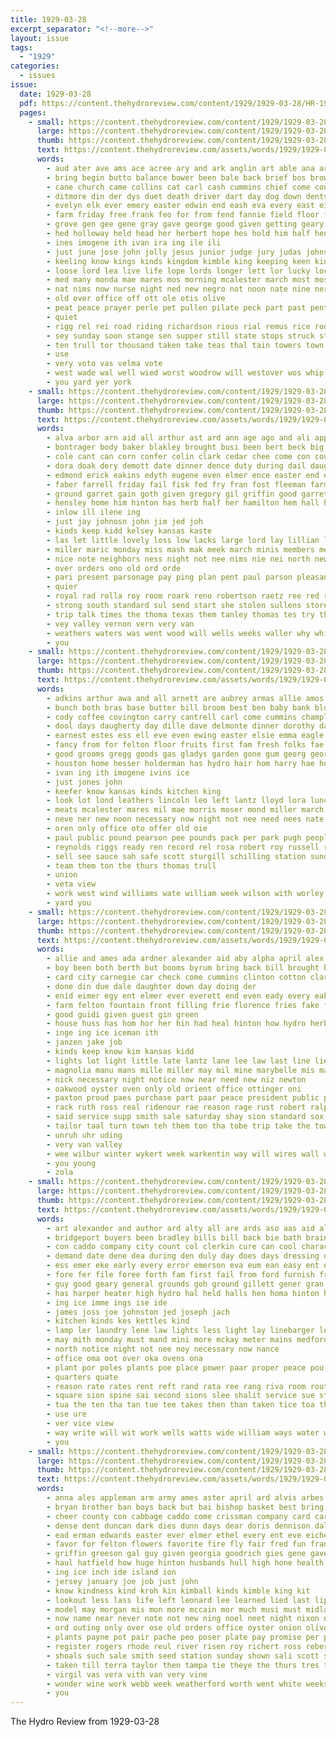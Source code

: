 ```yaml
---
title: 1929-03-28
excerpt_separator: "<!--more-->"
layout: issue
tags:
  - "1929"
categories:
  - issues
issue:
  date: 1929-03-28
  pdf: https://content.thehydroreview.com/content/1929/1929-03-28/HR-1929-03-28.pdf
  pages:
    - small: https://content.thehydroreview.com/content/1929/1929-03-28/small/HR-1929-03-28-01.jpg
      large: https://content.thehydroreview.com/content/1929/1929-03-28/large/HR-1929-03-28-01.jpg
      thumb: https://content.thehydroreview.com/content/1929/1929-03-28/thumbnails/HR-1929-03-28-01.jpg
      text: https://content.thehydroreview.com/assets/words/1929/1929-03-28/HR-1929-03-28-01.txt
      words:
        - aud ater ave ams ace acree ary and ark anglin art able ana arm are ago arel adkins arnold allen aid andrews all arends april austin alban amos
        - bring begin butto balance bower been bale back brief bos brown brother bud blaine ballot boys bowen band bent body board boucher ben beams boyer bessie bae buy best beau bush business both bradley blakley begun but bourne better bird
        - cane church came collins cat carl cash cummins chief come court charles college chase cosner cue cole chair counts coppage cha cecil crea county collier colorado commons calvary coe covington company change counter car cast child cody cop city carver clyde cap cate cee cause coupe character creek
        - ditmore din der dys duet death driver dart day dog down dents dugan deans dors davids divine dinner doctor ded daughter dies drummond dunn does dence during dick
        - evelyn elk ever emery easter edwin end eash eva every east eich ery eady eck ewing ene everett eral eon engineer
        - farm friday free frank feo for from fend fannie field floor few ferguson first fell full frances fidler french failing fear farmer fred found fran former front fife fies fern fine ford forget fae fish friends furrow frost filling firm fess
        - grove gen gee gene gray gave george good given getting geary glass governor grade gain grant guest general guide geach gregg gardner game gros gil ghering
        - hed holloway held head her herbert hope hes hold him half henry home hall havel heart hill hack hose hero haw hawkins hater has hatfield hut hon harper high hammer had heard hydro
        - ines imogene ith ivan ira ing ile ili
        - just june jose john jolly jesus junior judge jury judas johnson johnston
        - keeling know kings kinds kingdom kimble king keeping keen kin kidd
        - loose lord lea live life lope lords longer lett lor lucky lock lovely lazarus loos list lat lam large les left lent like living lieu last lather less
        - med many monda mae mares mos morning mcalester march most mose min mildred mir minis macdonald much moore miller money mond matters mile mille more mance made mas mone mary man monday mayo masters mis must mobile miss mores
        - nat nims now nurse night ned new negro not noon nate nine ner nanos
        - old over office off ott ole otis olive
        - peat peace prayer perle pet pullen pilate peck part past pent per pay place public pretty pauline patch pueblo perey present perfect phile price page patrick pele pawar patton paul
        - quiet
        - rigg rel rei road riding richardson rious rial remus rice rod roles ran rae regular raby reed ria rede ready rent ree rexroat run riggs
        - sey sunday soon stange sen supper still state stops struck story sun sie saturday sed sata sang sloan seed station stunz sion samples shoe stigler service shower sample standing sell ser sam second stores safe she sera son sae september sale star streets see sherman side saw seen spring scott sayre schemer sister stockton spice set school sutton
        - ten trull tor thousand taken take teas thal tain towers town tay ton thyng temple train trac tie them then thurs trial top tri tree the than thelma torn tall thomas
        - use
        - very voto vas velma vote
        - west wade wal well wied worst woodrow will westover wos whip world wee working wheel wish white wilson week win was with wild williams wife wil while work wright want wane went
        - you yard yer york
    - small: https://content.thehydroreview.com/content/1929/1929-03-28/small/HR-1929-03-28-02.jpg
      large: https://content.thehydroreview.com/content/1929/1929-03-28/large/HR-1929-03-28-02.jpg
      thumb: https://content.thehydroreview.com/content/1929/1929-03-28/thumbnails/HR-1929-03-28-02.jpg
      text: https://content.thehydroreview.com/assets/words/1929/1929-03-28/HR-1929-03-28-02.txt
      words:
        - alva arbor arn aid all arthur ast ard ann age ago and ali appleman are
        - bontrager body baker blakley brought busi been bert beck big ball browne bill buy bale but bryson better boker bandy boschert baby ber blum board ben bie balls business bring bobbie bradley butler bethel bou
        - cole cant can corn confer colin clark cedar chee come con coupe chi company childre comfort city car church chick cox carlisle
        - dora doak dery demott date dinner dence duty during dail daughters day daughter dickey dunn daisy
        - edmond erick eakins edyth eugene even elmer ence easter end every edgar ell earnest ewy enid
        - faber farrell friday fail fisk fed fry fran fost fleeman farms fay folks farrel frost from first freeburg frye few for fruit friend fred frank
        - ground garret gain goth given gregory gil griffin good garrett guthrie guest going germ grounds grain gas greenfield george gus
        - hensley home him hinton has herb half her hamilton hem hall hey hundred held homer huss hudson henry humes hainline house hom had hume hou hydro
        - inlow ill ilene ing
        - just jay johnosn john jim jed joh
        - kinds keep kidd kelsey kansas kaste
        - las let little lovely loss low lacks large lord lay lillian lorence lords lowell leonard like lucille lefever ley lead last lias land
        - miller maric monday miss mash mak meek march minis members meals mau men morn milk more many made man mee mon monda much melba might mound mis mar
        - nice note neighbors ness night not nee nims nie nei north new near need now
        - over orders ono old ord orde
        - pari present parsonage pay ping plan pent paul parson pleasant payne pool place poage people pla past
        - quier
        - royal rad rolla roy room roark reno robertson raetz ree red rell ross run rey road ralph russel rida ready rus
        - strong south standard sul send start she stolen sullens store spark short sick sullen safe sister salad step smith sear sam sunday style sun show still son styler sons sund six spring see sell school shower saturday
        - trip talk times the thoma texas them tanley thomas tes try thee thur thi take tim triplett town thompson thor
        - vey valley vernon vern very van
        - weathers waters was went wood will wells weeks waller why white well week wil want work weast with williams weatherford weather wife
        - you
    - small: https://content.thehydroreview.com/content/1929/1929-03-28/small/HR-1929-03-28-03.jpg
      large: https://content.thehydroreview.com/content/1929/1929-03-28/large/HR-1929-03-28-03.jpg
      thumb: https://content.thehydroreview.com/content/1929/1929-03-28/thumbnails/HR-1929-03-28-03.jpg
      text: https://content.thehydroreview.com/assets/words/1929/1929-03-28/HR-1929-03-28-03.txt
      words:
        - adkins arthur awa and all arnett are aubrey armas allie amos april
        - bunch both bras base butter bill broom best ben baby bank blum ber buy bonham broadway big barnard brands burkhalter bulk beams been bessie
        - cody coffee covington carry cantrell carl come cummins champlin city clerk cee
        - dool days daugherty day dille dave delmonte dinner dorothy dayton delbert detweiler dunnington dooley
        - earnest estes ess ell eve even ewing easter elsie emma eagle end ems
        - fancy from for felton floor fruits first fam fresh folks fae farmer feit friday farra
        - good grooms gregg goods gas gladys garden gone gum georg george going
        - houston home hesser holderman has hydro hair hom harry hae hor her
        - ivan ing ith imogene ivins ice
        - just jones john
        - keefer know kansas kinds kitchen king
        - look lot lond leathers lincoln leo left lantz lloyd lora lunch lydia list
        - meats mcalester mares mil mae morris moser mond miller march monday mare miss mountain
        - neve ner new noon necessary now night not nee need nees nate near
        - oren only office oto offer old oie
        - paul public pound pearson pee pounds pack per park pugh people
        - reynolds riggs ready ren record rel rosa robert roy russell rae rice
        - sell see sauce sah safe scott sturgill schilling station sund silk sweeney sins staples smith store seas south service saturday special start sou sun sunday silen school seed suma sardin suit simpson shower standard son sale spoon swan
        - team them ton the thurs thomas trull
        - union
        - veta view
        - work west wind williams wate william week wilson with worley walter working will
        - yard you
    - small: https://content.thehydroreview.com/content/1929/1929-03-28/small/HR-1929-03-28-04.jpg
      large: https://content.thehydroreview.com/content/1929/1929-03-28/large/HR-1929-03-28-04.jpg
      thumb: https://content.thehydroreview.com/content/1929/1929-03-28/thumbnails/HR-1929-03-28-04.jpg
      text: https://content.thehydroreview.com/assets/words/1929/1929-03-28/HR-1929-03-28-04.txt
      words:
        - allie and ames ada ardner alexander aid aby alpha april alex atay ary are all apo
        - boy been both berth but booms byrum bring back bill brought bradley baby bettinger big bandy board business bright block bart better bread butler
        - card city carnegie car check come cummins clinton cotton clarence came curt carry caddo ches cree carpe cash church county caster clerk
        - done din due dale daughter down day doing der
        - enid eimer egy ent elmer ever everett end even eady every eakin economy easter ewy
        - farm felton fountain front filling frie florence fries fake fleeman fresh friday friends fancher first fair faster flora fields frank from fee for fam
        - good guidi given guest gin green
        - house huss has hom hor her hin had heal hinton how hydro herbert hands handle henry homa health heidebrecht home hins hope hour hatfield hen
        - inge ing ice iceman ith
        - janzen jake job
        - kinds keep know kim kansas kidd
        - lights lot light little late lantz lane lee law last line lies larger
        - magnolia manu mans mille miller may mil mine marybelle mis march morning meas marshall man money might mound moun mont monday matilda mildred
        - nick necessary night notice now near need new niz newton
        - oakwood oyster oven only old orient office ottinger oni
        - paxton proud paes purchase part paar peace president public pump pankratz present powders plant passage pete
        - rack ruth ross real ridenour rae reason rage rust robert ralph
        - said service supp smith sale saturday shay sion standard sox silk shells spring suit steiner sister stitch seal sae station street suits sun seman special sat seed shall sor sunday session short see school save son
        - tailor taal turn town teh them ton tha tobe trip take the towell talkington thing tillman tom tae tay try ten top tai
        - unruh uhr uding
        - very van valley
        - wee wilbur winter wykert week warkentin way will wires wall while wife with was want walter work
        - you young
        - zola
    - small: https://content.thehydroreview.com/content/1929/1929-03-28/small/HR-1929-03-28-05.jpg
      large: https://content.thehydroreview.com/content/1929/1929-03-28/large/HR-1929-03-28-05.jpg
      thumb: https://content.thehydroreview.com/content/1929/1929-03-28/thumbnails/HR-1929-03-28-05.jpg
      text: https://content.thehydroreview.com/assets/words/1929/1929-03-28/HR-1929-03-28-05.txt
      words:
        - art alexander and author ard alty all are ards aso aas aid als app april
        - bridgeport buyers been bradley bills bill back bie bath brain but bridge business bea bones book boa ball
        - con caddo company city count col clerkin cure can cool character clock class carpenter crue care cables court claude clerk check cry comi cates call cha county council cor came current conser char capa candle
        - demand date dene dea during den duly day does days dressing dollar din due dome deline dungan
        - ess emer eke early every error emerson eva eum ean easy ent eral ely end enid
        - fore fer file foree forth fam first fail from ford furnish fraction for front fate found fran full
        - guy good geary general grounds goh ground gillett gener gran given grant goodrich green
        - has harper heater high hydro hal held halls hen homa hinton home heart henke hatfield hot
        - ing ice imme ings ise ide
        - james joss joe johnston jed joseph jach
        - kitchen kinds kes kettles kind
        - lamp ler laundry lene law lights less light lay linebarger lee lie let large legal lat lahoma
        - may mith monday must mand mini more mckay meter mains medford mayor made minor mater man mont march morris
        - north notice night not nee noy necessary now nance
        - office oma oot over oka ovens ona
        - plant por poles plants poe place power paar proper peace pou pay pen parlor person private pipes port pain poage payment pos peer public pet part pena persons pee per passage
        - quarters quate
        - reason rate rates rent reft rand rata ree rang riva room route running reading render ren
        - square sion spine sai second sions slee shalit service sue start sad stephenson she stall sales sell special sone sha scott summons ser sum sale six said street subject son soon standard sae stand streets snow set season such shall soar sandlin sewing star smith state stewart
        - tua the ten tha tan tue tee takes then than taken tice toa tho trom test town ted tie take
        - use ure
        - ver vice view
        - way write will wit work wells watts wide william ways water wires went word weatherford wilhite works with
        - you
    - small: https://content.thehydroreview.com/content/1929/1929-03-28/small/HR-1929-03-28-06.jpg
      large: https://content.thehydroreview.com/content/1929/1929-03-28/large/HR-1929-03-28-06.jpg
      thumb: https://content.thehydroreview.com/content/1929/1929-03-28/thumbnails/HR-1929-03-28-06.jpg
      text: https://content.thehydroreview.com/assets/words/1929/1929-03-28/HR-1929-03-28-06.txt
      words:
        - anna ales appleman arm army ames aster april ard alvis arbes artie acre ami allen andrew all are ago aid anil and ala angel art age assis
        - bryan brother ban boys back but bai bishop basket best bring boon blakley bassler bulls barn breeding butler bandy better black bridge bune big bell beams bacon boy brown burmingham bless barge balance beats blanche been bert
        - cheer county con cabbage caddo come crissman company card carson clock cotton cares car creek camp carty cornish coa comb chief chas city cummins col clarence came cattle christ collar cream coast corn camping cee cost carl church
        - dense dent duncan dark dies dunn days dear doris dennison dallas dee dog during duke dau dann dumas due dahlia ditmore deere daughter dinner done dise director day deed
        - ead erman edwards easter ever elmer ethel every ent eve eichelberger east early eula
        - favor for felton flowers favorite fire fly fair fred fun frank fam fairy found fancy fresh filling full florida finder fray fie forrest farr fitzpatrick fitting field friday from fine friends fort first fite fires frederickson
        - griffin greeson gal guy given georgia goodrich gies gene gave george globe grape georg good group glidewell garden generous gladys
        - haul hatfield how huge hinton husbands hull high hone health hole her hot has holstein honor house hidden home hill hun head held hydro hard hurt hut herndon horse henry half hour hope
        - ing ice inch ide island ion
        - jersey january joe job just john
        - know kindness kind kroh kin kimball kinds kimble king kit
        - lookout less lass life left leonard lee learned lied last lips lindy let law low liberal luck look live lovely lines lesson little leland lunch leather lister lay
        - model may morgan mis mon more mccain mor much musi must midland moody made moran male monday mcquilkin miller moun man march med marian miles mans money most miss mate mare market many
        - now name near never note not new ning noel neet night nixon norton
        - ord outing only over ose old orders office oyster onion oliver off ones
        - plants payne pot pair pache peo poser plate pay promise per piano pump port potter place pound price prayer
        - register rogers rhode reul river risen roy richert ross reber red rose rock rot raymond ray room
        - shoals such sale smith seed station sunday shown sali scott show school she supper stove shold second seat shanks staple schroder sell state scout summer spies see set spain service saturday south say strong shower samuel saw son stock stockton soul span spring signal shells small seem shall sand staples sal
        - taken till terra taylor then tampa tie theye the thurs tres terrace tharp tank tim them ted tay ture ton than texas tinder teacher thing town tun toy tant trail thompson thea trip tice
        - virgil vas vera vith van very vine
        - wonder wine work webb week weatherford worth went white weeks wee woods write ware words wells west well world wilson williams with ways watch will was wal way ward wish willin wil while
        - you
---
```


The Hydro Review from 1929-03-28

<!--more-->

